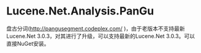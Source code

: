 Lucene.Net.Analysis.PanGu
=========================

盘古分词(http://pangusegment.codeplex.com/ )，由于老版本不支持最新Lucene.Net 3.0.3，对其进行了升级，可以支持最新的Lucene.Net 3.0.3。可以直接NuGet安装。
